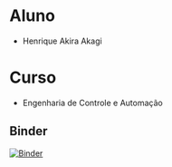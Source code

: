 # Aluno
* Henrique Akira Akagi
# Curso
* Engenharia de Controle e Automação

## Binder
[![Binder](https://mybinder.org/badge_logo.svg)](https://mybinder.org/v2/gh/Rakiakagi/MC322/HEAD)
